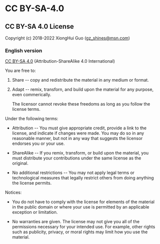 # CC BY-SA-4.0

## CC BY-SA 4.0 License

Copyright (c) 2018-2022 XiongHui Guo (gz_shines@msn.com)

### English version

[CC BY-SA 4.0](https://creativecommons.org/licenses/by-sa/4.0/deed.en) (Attribution-ShareAlike 4.0 International)

You are free to:

1. Share -- copy and redistribute the material in any medium or format.

2. Adapt -- remix, transforn, and build upon the material for any purpose, even commerically.

   The licensor cannot revoke these freedoms as long as you follow the license terms.

Under the following terms:

* Attribution -- You must give appropriate credit, provide a link to the license, and indicate if changes were made. You may do so in any reasonable manner, but not in any way that suggests the licensor endorses you or your use.

* ShareAlike -- If you remix, transform, or build upon the material, you must distribute your contributions under the same license as the original.

* No additional restrictions -- You may not apply legal terms or technological measures that legally restrict others from doing anything the license permits.

Notices:

* You do not have to comply with the license for elements of the material in the public domain or where your use is permitted by an applicable exception or limitation.

* No warranties are given. The license may not give you all of the permissions necessary for your intended use. For example, other rights such as publicity, privacy, or moral rights may limit how you use the material.
